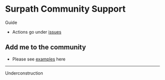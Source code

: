 # Surpath Community Support

Guide
- Actions go under <a href="https://github.com/Surpath-Community/Support/issues">issues</a>

## Add me to the community <br />
- Please see <a href="https://github.com/Surpath-Community/Support/issues?q=is%3Aissue+is%3Aclosed">examples</a> here


<hr />
<p>
 Underconstruction 
 </p>
